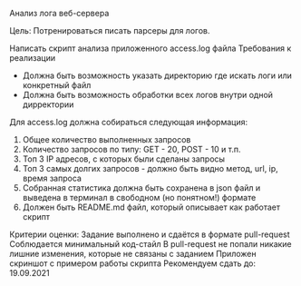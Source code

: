 Анализ лога веб-сервера

Цель:
Потренироваться писать парсеры для логов.

Написать скрипт анализа приложенного access.log файла
Требования к реализации

* Должна быть возможность указать директорию где искать логи или конкретный файл
* Должна быть возможность обработки всех логов внутри одной дирректории

Для access.log должна собираться следующая информация:

1. Общее количество выполненных запросов
2. Количество запросов по типу: GET - 20, POST - 10 и т.п.
3. Топ 3 IP адресов, с которых были сделаны запросы
4. Топ 3 самых долгих запросов - должно быть видно метод, url, ip, время запроса
5. Собранная статистика должна быть сохранена в json файл и выведена в терминал в свободном (но понятном!) формате
6. Должен быть README.md файл, который описывает как работает скрипт

Критерии оценки:
Задание выполнено и сдаётся в формате pull-request
Соблюдается минимальный код-стайл
В pull-request не попали никакие лишние изменения, которые не связаны с заданием
Приложен скриншот с примером работы скрипта
Рекомендуем сдать до: 19.09.2021